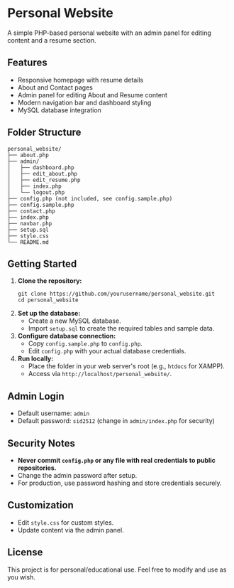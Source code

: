 # Personal Website

A simple PHP-based personal website with an admin panel for editing content and a resume section.

## Features
- Responsive homepage with resume details
- About and Contact pages
- Admin panel for editing About and Resume content
- Modern navigation bar and dashboard styling
- MySQL database integration

## Folder Structure
```
personal_website/
├── about.php
├── admin/
│   ├── dashboard.php
│   ├── edit_about.php
│   ├── edit_resume.php
│   ├── index.php
│   └── logout.php
├── config.php (not included, see config.sample.php)
├── config.sample.php
├── contact.php
├── index.php
├── navbar.php
├── setup.sql
├── style.css
└── README.md
```

## Getting Started

1. **Clone the repository:**
   ```
   git clone https://github.com/yourusername/personal_website.git
   cd personal_website
   ```
2. **Set up the database:**
   - Create a new MySQL database.
   - Import `setup.sql` to create the required tables and sample data.
3. **Configure database connection:**
   - Copy `config.sample.php` to `config.php`.
   - Edit `config.php` with your actual database credentials.
4. **Run locally:**
   - Place the folder in your web server's root (e.g., `htdocs` for XAMPP).
   - Access via `http://localhost/personal_website/`.

## Admin Login
- Default username: `admin`
- Default password: `sid2512` (change in `admin/index.php` for security)

## Security Notes
- **Never commit `config.php` or any file with real credentials to public repositories.**
- Change the admin password after setup.
- For production, use password hashing and store credentials securely.

## Customization
- Edit `style.css` for custom styles.
- Update content via the admin panel.

## License
This project is for personal/educational use. Feel free to modify and use as you wish. 